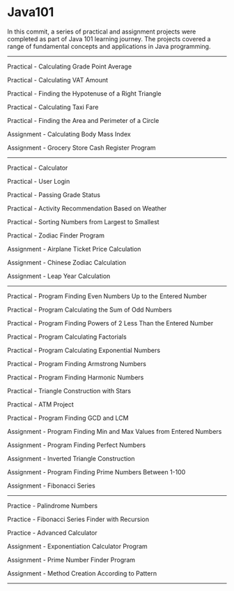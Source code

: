 # Java101

In this commit, a series of practical and assignment projects were completed as part of Java 101 learning journey. The projects covered a range of fundamental concepts and applications in Java programming.

----------------------------------------------------

Practical - Calculating Grade Point Average

Practical - Calculating VAT Amount

Practical - Finding the Hypotenuse of a Right Triangle

Practical - Calculating Taxi Fare

Practical - Finding the Area and Perimeter of a Circle

Assignment - Calculating Body Mass Index

Assignment - Grocery Store Cash Register Program

----------------------------------------------------

Practical - Calculator

Practical - User Login

Practical - Passing Grade Status

Practical - Activity Recommendation Based on Weather

Practical - Sorting Numbers from Largest to Smallest

Practical - Zodiac Finder Program

Assignment - Airplane Ticket Price Calculation

Assignment - Chinese Zodiac Calculation

Assignment - Leap Year Calculation

----------------------------------------------------
Practical - Program Finding Even Numbers Up to the Entered Number

Practical - Program Calculating the Sum of Odd Numbers

Practical - Program Finding Powers of 2 Less Than the Entered Number

Practical - Program Calculating Factorials

Practical - Program Calculating Exponential Numbers

Practical - Program Finding Armstrong Numbers

Practical - Program Finding Harmonic Numbers

Practical - Triangle Construction with Stars

Practical - ATM Project

Practical - Program Finding GCD and LCM

Assignment - Program Finding Min and Max Values from Entered Numbers

Assignment - Program Finding Perfect Numbers

Assignment - Inverted Triangle Construction

Assignment - Program Finding Prime Numbers Between 1-100

Assignment - Fibonacci Series

----------------------------------------------------
Practice - Palindrome Numbers

Practice - Fibonacci Series Finder with Recursion

Practice - Advanced Calculator

Assignment - Exponentiation Calculator Program

Assignment - Prime Number Finder Program

Assignment - Method Creation According to Pattern

----------------------------------------------------
